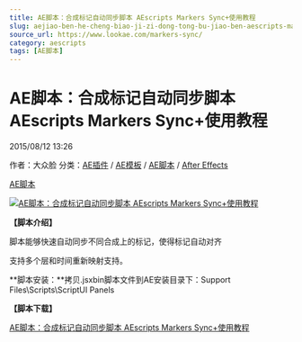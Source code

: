 ```yaml
---
title: AE脚本：合成标记自动同步脚本 AEscripts Markers Sync+使用教程
slug: aejiao-ben-he-cheng-biao-ji-zi-dong-tong-bu-jiao-ben-aescripts-markers-sync-shi-yong-jiao-cheng
source_url: https://www.lookae.com/markers-sync/
category: aescripts
tags: [AE脚本]
---
```

# AE脚本：合成标记自动同步脚本 AEscripts Markers Sync+使用教程

2015/08/12 13:26

作者：大众脸
分类：[AE插件](https://www.lookae.com/after-effects/aechajian/) / [AE模板](https://www.lookae.com/after-effects/other-after-effects/) / [AE脚本](https://www.lookae.com/after-effects/aescripts/) / [After Effects](https://www.lookae.com/after-effects/)

[AE脚本](https://www.lookae.com/tag/ae%e8%84%9a%e6%9c%ac/)

[![AE脚本：合成标记自动同步脚本 AEscripts Markers Sync+使用教程](https://www.lookae.com/wp-content/uploads/2015/08/Markers-Sync.jpg "AE脚本：合成标记自动同步脚本 AEscripts Markers Sync+使用教程-LookAE.com")](https://www.lookae.com/wp-content/uploads/2015/08/Markers-Sync.jpg)

**【脚本介绍】**

脚本能够快速自动同步不同合成上的标记，使得标记自动对齐

支持多个层和时间重新映射支持。

**脚本安装：**拷贝.jsxbin脚本文件到AE安装目录下：Support Files\Scripts\ScriptUI Panels

**【脚本下载】**

[AE脚本：合成标记自动同步脚本 AEscripts Markers Sync+使用教程](https://www.400gb.com/file/112245812)
